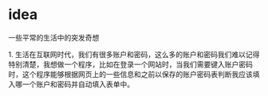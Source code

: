# idea
一些平常的生活中的突发奇想

<a>1. 生活在互联网时代，我们有很多账户和密码，这么多的账户和密码我们难以记得特别清楚，我想做一个程序，比如在登录一个网站时，当我们需要键入账户密码时，这个程序能够根据网页上的一些信息和之前以保存的账户密码表判断我应该填入哪一个账户和密码并自动填入表单中。</a>
